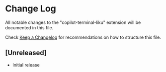 # Change Log

All notable changes to the "copilot-terminal-liku" extension will be documented in this file.

Check [Keep a Changelog](http://keepachangelog.com/) for recommendations on how to structure this file.

## [Unreleased]

- Initial release